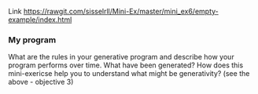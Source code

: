 Link  https://rawgit.com/sisselrll/Mini-Ex/master/mini_ex6/empty-example/index.html

### My program

 

What are the rules in your generative program and describe how your program performs over time. What have been generated?
How does this mini-exericse help you to understand what might be generativity? (see the above - objective 3)
